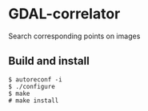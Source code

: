GDAL-correlator
===============

Search corresponding points on images

## Build and install

```
$ autoreconf -i
$ ./configure
$ make
# make install
```

